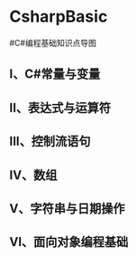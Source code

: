 # CsharpBasic

#C#编程基础知识点导图

## I、C#常量与变量

## II、表达式与运算符

## III、控制流语句

## IV、数组

## V、字符串与日期操作

## VI、面向对象编程基础
